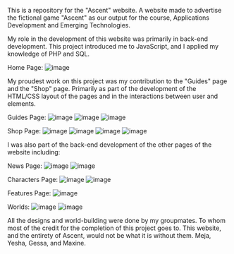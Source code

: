 This is a repository for the "Ascent" website. A website made to advertise the fictional game "Ascent" as our output for the course, Applications Development and Emerging Technologies.

My role in the development of this website was primarily in back-end development. This project introduced me to JavaScript, and I applied my knowledge of PHP and SQL.

Home Page:
![image](https://github.com/user-attachments/assets/d971be23-d5db-437a-8963-33f5fbcd9b75)

My proudest work on this project was my contribution to the "Guides" page and the "Shop" page. Primarily as part of the development of the HTML/CSS layout of the pages and in the interactions between user and elements. 

Guides Page:
![image](https://github.com/user-attachments/assets/7c0611c5-340a-40d0-95c4-015aeef4afc3)
![image](https://github.com/user-attachments/assets/48c7fa5c-84db-450e-b9a2-dbd286ae592b)
![image](https://github.com/user-attachments/assets/bc9e59c0-4f10-47b8-8aed-e1e2a3b262f8)

Shop Page:
![image](https://github.com/user-attachments/assets/52c54d20-c534-4ac1-a39b-9abb4df7b6b5)
![image](https://github.com/user-attachments/assets/b5bf3f67-90c5-4575-8b64-225ff97b2864)
![image](https://github.com/user-attachments/assets/2565ee00-0c78-498e-8fbf-a13969f22c5b)
![image](https://github.com/user-attachments/assets/8d069647-4828-4cfd-adc8-74a842a1e457)

I was also part of the back-end development of the other pages of the website including:

News Page:
![image](https://github.com/user-attachments/assets/ad9c326a-8eed-41b0-a3b4-5a7e3b328251)
![image](https://github.com/user-attachments/assets/31431b8a-9be4-4ee7-bd9b-360b9d578ab9)

Characters Page:
![image](https://github.com/user-attachments/assets/f3ef9510-49f7-48d4-8fb0-2d3a5aaa06b7)
![image](https://github.com/user-attachments/assets/08b01ad9-d604-4778-9301-53f3d3dc36da)

Features Page:
![image](https://github.com/user-attachments/assets/2fcc2a01-2df0-45c0-95a6-92f45c43cbb8)

Worlds:
![image](https://github.com/user-attachments/assets/72ba9b13-621e-409c-89f9-643e650f0d62)
![image](https://github.com/user-attachments/assets/d00e951f-739a-4b4e-ab12-5bb1c5127f0d)

All the designs and world-building were done by my groupmates. To whom most of the credit for the completion of this project goes to. This website, and the entirety of Ascent, would not be what it is without them. Meja, Yesha, Gessa, and Maxine.
